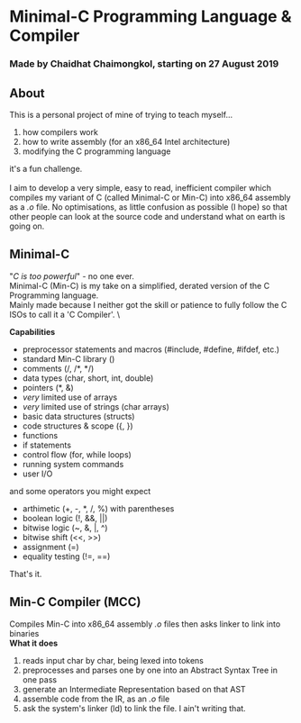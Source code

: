 # Minimal-C Programming Language & Compiler
### Made by Chaidhat Chaimongkol, starting on 27 August 2019

## About
This is a personal project of mine of trying to teach myself...
1. how compilers work
2. how to write assembly (for an x86_64 Intel architecture)
3. modifying the C programming language

it's a fun challenge.\
\
I aim to develop a very simple, easy to read, inefficient compiler which compiles my variant of C (called Minimal-C or Min-C)
into x86_64 assembly as a *.o* file. No optimisations, as little confusion as possible (I hope) so that other people can look
at the source code and understand what on earth is going on. 
## Minimal-C
"*C is too powerful*" - no one ever.\
Minimal-C (Min-C) is my take on a simplified, derated version of the C Programming language.\
Mainly made because I neither got the skill or patience to fully follow the C ISOs to call it a 'C Compiler'. 
\

**Capabilities**
* preprocessor statements and macros (#include, #define, #ifdef, etc.)
* standard Min-C library (<stdmclib>)
* comments (/, /*, */)
* data types (char, short, int, double)
* pointers (*, &)
* *very* limited use of arrays
* *very* limited use of strings (char arrays)
* basic data structures (structs)
* code structures & scope ({, })
* functions
* if statements
* control flow (for, while loops)
* running system commands
* user I/O
  
and some operators you might expect

* arthimetic (+, -, \*, /, %) with parentheses
* boolean logic (!, &&, ||)
* bitwise logic (~, &, |, ^)
* bitwise shift (<<, >>)
* assignment (=)
* equality testing (!=, ==)

That's it.


## Min-C Compiler (MCC)
Compiles Min-C into x86_64 assembly *.o* files then asks linker to link into binaries\
**What it does**
1. reads input char by char, being lexed into tokens
2. preprocesses and parses one by one into an Abstract Syntax Tree in one pass
3. generate an Intermediate Representation based on that AST
4. assemble code from the IR, as an *.o* file
5. ask the system's linker (ld) to link the file. I ain't writing that.
